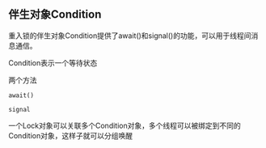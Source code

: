 ## 伴生对象Condition

重入锁的伴生对象Condition提供了await()和signal()的功能，可以用于线程间消息通信。


Condition表示一个等待状态

两个方法

    await()

    signal

一个Lock对象可以关联多个Condition对象，多个线程可以被绑定到不同的Condition对象，这样子就可以分组唤醒


